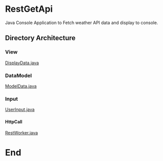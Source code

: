 # RestGetApi
Java Console Application to Fetch weather API data and display to console.

## Directory Architecture

### View
   [DisplayData.java](https://github.com/DheerajKhush/RestGetApi/blob/main/src/main/java/com/dheeraj/RestApiClient/View/DisplayData.java)
###
### DataModel
   [ModelData.java](https://github.com/DheerajKhush/RestGetApi/blob/main/src/main/java/com/dheeraj/RestApiClient/DataModel/JsonDataModel.java)
###
### Input
   [UserInput.java](https://github.com/DheerajKhush/RestGetApi/blob/main/src/main/java/com/dheeraj/RestApiClient/Input/UserInput.java)
###
#### HttpCall
   [RestWorker.java](https://github.com/DheerajKhush/RestGetApi/blob/main/src/main/java/com/dheeraj/RestApiClient/HttpCall/RestWorker.java)
###
# End
